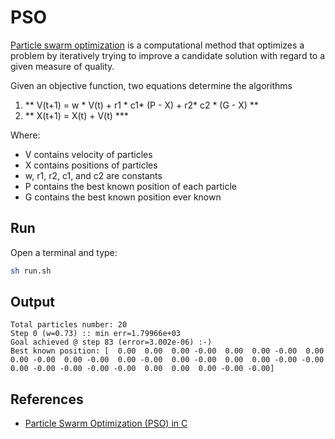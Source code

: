 # PSO # 

[Particle swarm optimization](https://en.wikipedia.org/wiki/Particle_swarm_optimization) is a computational method that optimizes a problem by iteratively trying to improve a candidate solution with regard to a given measure of quality.

Given an objective function, two equations determine the algorithms

 1. ** V(t+1) = w * V(t) + r1 * c1* (P - X) + r2* c2 * (G - X) **
 2. ** X(t+1) = X(t) + V(t) ***
 
 Where:
  * V contains velocity of particles
  * X contains positions of particles
  * w, r1, r2, c1, and c2 are constants
  * P contains the best known position of each particle
  * G contains the best known position ever known


## Run
Open a terminal and type:

```bash
sh run.sh
```

## Output ##
```
Total particles number: 20
Step 0 (w=0.73) :: min err=1.79966e+03
Goal achieved @ step 83 (error=3.002e-06) :-)
Best known position: [  0.00  0.00  0.00 -0.00  0.00  0.00 -0.00  0.00  0.00 -0.00  0.00 -0.00  0.00 -0.00  0.00 -0.00  0.00  0.00 -0.00 -0.00  0.00 -0.00 -0.00 -0.00 -0.00  0.00  0.00  0.00 -0.00 -0.00]
```

## References ##

 * [Particle Swarm Optimization (PSO) in C](https://github.com/kkentzo/pso)
